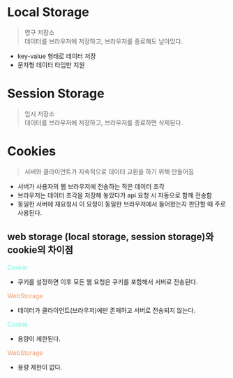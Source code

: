 # Local Storage

> 영구 저장소 <br />
> 데이터를 브라우저에 저장하고, 브라우저를 종료해도 남아있다.

- key-value 형태로 데이터 저장
- 문자형 데이터 타입만 지원

# Session Storage

> 임시 저장소 <br />
> 데이터를 브라우저에 저장하고, 브라우저를 종료하면 삭제된다.

# Cookies

> 서버와 클라이언트가 지속적으로 데이터 교환을 하기 위해 만들어짐

- 서버가 사용자의 웹 브라우저에 전송하는 작은 데이터 조각
- 브라우저는 데이터 조각을 저장해 놓았다가 api 요청 시 자동으로 함께 전송함
- 동일한 서버에 재요청시 이 요청이 동일한 브라우저에서 들어왔는지 판단할 때 주로 사용된다.

## web storage (local storage, session storage)와 cookie의 차이점

<span style="color:#6BF2D9">Cookie</span>

- 쿠키를 설정하면 이후 모든 웹 요청은 쿠키를 포함해서 서버로 전송된다.

<span style="color:#F2996B">WebStorage</span>

- 데이터가 클라이언트(브라우저)에만 존재하고 서버로 전송되지 않는다.

<span style="color:#6BF2D9">Cookie</span>

- 용량이 제한된다.

<span style="color:#F2996B">WebStorage</span>

- 용량 제한이 없다.
